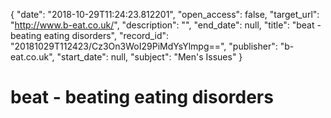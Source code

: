 {
  "date": "2018-10-29T11:24:23.812201", 
  "open_access": false, 
  "target_url": "http://www.b-eat.co.uk/", 
  "description": "", 
  "end_date": null, 
  "title": "beat - beating eating disorders", 
  "record_id": "20181029T112423/Cz3On3WoI29PiMdYsYlmpg==", 
  "publisher": "b-eat.co.uk", 
  "start_date": null, 
  "subject": "Men's Issues"
}

# beat - beating eating disorders

